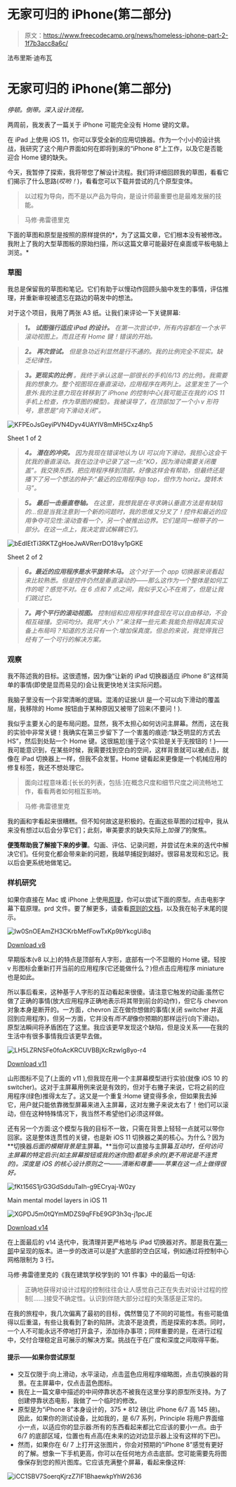 # 无家可归的 iPhone(第二部分)

> 原文：<https://www.freecodecamp.org/news/homeless-iphone-part-2-1f7b3acc8a6c/>

法布里斯·迪布瓦

# 无家可归的 iPhone(第二部分)

*停顿。倒带。深入设计流程。*

两周前，我发表了一篇关于 iPhone 可能完全没有 Home 键的文章。

在 iPad 上使用 iOS 11，你可以享受全新的应用切换器。作为一个小小的设计挑战，我研究了这个用户界面如何在即将到来的“iPhone 8”上工作，以及它是否能迎合 Home 键的缺失。

今天，我暂停了探索，我将带您了解设计流程。我们将详细回顾我的草图，看看它们揭示了什么思路(*哎哟！*)，看看您可以下载并尝试的几个原型变体。

> 以过程为导向，而不是以产品为导向，是设计师最重要也是最难发展的技能。

> 马修·弗雷德里克

下面的草图和原型是按照的原样提供的*，为了这篇文章，它们根本没有被修改。我附上了我的大型草图板的原始扫描，所以这篇文章可能最好在桌面或平板电脑上浏览。*

### 草图

我总是保留我的草图和笔记。它们有助于以慢动作回顾头脑中发生的事情，评估推理，并重新审视被遗忘在路边的萌发中的想法。

对于这个项目，我用了两张 A3 纸。让我们来评论一下关键屏幕:

> ***1。*** ***试图强行适应 iPad 的设计。*** *在第一次尝试中，所有内容都在一个水平滚动视图上。而且还有 Home 键！错误的开始。*

> ***2。*** ***再次尝试。*** *但是急功近利显然是行不通的。我的比例完全不现实。缺乏纪律性。*

> ***3。更现实的比例*** *。我终于承认这是一部很长的手机(6/13 的比例)。我需要我的想象力。整个视图现在垂直滚动，应用程序在两列上。这里发生了一个意外:我的注意力现在转移到了 iPhone 的控制中心(我可能正在我的 iOS 11 手机上检查，作为草图的模型)。我被误导了，在顶部加了一个小 v 形符号，意思是“向下滑动关闭”。*

![KFPEoJsGeyiPVN4Dyv4UAYIV8mMH5Cxz4hp5](img/b0bef53e81aa2a6411ef1fb34de1ad25.png)

Sheet 1 of 2

> ***4。* *潜在的冲突。*** *因为我现在错误地认为 UI 可以向下滑动，我担心这会干扰我的垂直滚动。我在边注中记录了这一点:“KO，因为滑动需要关闭覆盖”。我交换东西，把应用程序移到顶部，好像这样会有帮助，但最终还是播下了另一个想法的种子:“最近的应用程序@ top，但作为 horiz。旋转木马”。*

> ***5。* *最后一击垂直卷轴。*** *在这里，我想我是在寻求确认垂直方法是有缺陷的...但是当我注意到一个新的问题时，我的思维又分叉了！控件和最近的应用争夺可见性:滚动查看一个，另一个被推出边界。它们是同一根带子的一部分。在这一点上，我决定尝试解耦它们。*

![bEdIEtTi3RKTZgHoeJwAVRerrDO18vy1pGKE](img/b4036d658fc1b6430c3a12670b3a1293.png)

Sheet 2 of 2

> ***6。最近的应用程序是水平旋转木马。*** *这个对于一个 app 切换器来说看起来比较熟悉。但是控件仍然是垂直滚动的——那么这作为一个整体是如何工作的呢？感觉不对。在 6 点和 7 点之间，我似乎又心不在焉了，但是让我们跳过它。*

> ***7。两个平行的滚动视图。*** *控制组和应用程序转盘现在可以自由移动，不会相互碰撞。空间均分。我用“大小？”来注释一些元素:我能负担得起真实设备上布局吗？知道的方法只有一个:增加保真度。但总的来说，我觉得我已经有了一个可行的解决方案。*

### 观察

我不陈述我的目标。这很遗憾，因为像“让新的 iPad 切换器适应 iPhone 8”这样简单的事情(即使是显而易见的)会让我更快地关注实际问题。

我脑子里没有一个非常清晰的逻辑。混淆的证据:UI 是一个可以向下滑动的覆盖层，我移除的 Home 按钮由于某种原因又被带了回来(不要问！).

我似乎主要关心的是布局问题。显然，我不太担心如何访问主屏幕。然而，这在我的实验中非常关键！我确实在第三步留下了一个害羞的痕迹:“缺乏明显的方式去 HS”，然后到处贴一个 Home 键。这很尴尬(鉴于这个实验是关于无按钮的！)——我可能意识到，在某些时候，我需要找到空白的空间，这样背景就可以被点击，就像在 iPad 切换器上一样，但我不会发誓。Home 键看起来更像是一个机械应用的修复标签，我还不想处理它。

> 面向过程意味着:[长长的列表，包括:]在概念尺度和细节尺度之间流畅地工作，看看两者如何相互影响。

> 马修·弗雷德里克

我的画和字看起来很糟糕。但不知何故这是积极的。在画这些草图的过程中，我从来没有想过以后会分享它们；此刻，审美要求的缺失实际上*加强了*的聚焦。

**便笺帮助我了解接下来的步骤**。勾画、评估、记录问题，并尝试在未来的迭代中解决它们。任何变化都会带来新的问题，我越早捕捉到越好。很容易发现和忘记。我以后会更系统地做笔记。

### 样机研究

如果你直接在 Mac 或 iPhone 上使用[原理](http://principleformac.com/index.html)，你可以尝试下面的原型。点击电影字幕下载原理。prd 文件。要了解更多，请查看[原则的文档](http://principleformac.com/docs.html#running-on-device)，以及我在帖子末尾的提示。

![Iw0SnOEAmZH3CKrbMefFowTxKp9bYkcgUi8q](img/66ad557764daae3a0e97db9b79fb35d8.png)

[Download v8](https://www.dropbox.com/s/i8lsat5mq5w9x8i/homeless%20v8.prd?dl=1)

早期版本(v8 以上)的特点是顶部有人字形，底部有一个不显眼的 Home 键。轻按 v 形图标会重新打开当前的应用程序(它还能做什么？)但点击应用程序 miniature 也是如此。

所以事后看来，这种基于人字形的互动看起来很傻。请注意它触发的动画:虽然它做了正确的事情(放大应用程序正确地表示将其带到前台的动作)，但它与 chevron 对象本身是断开的。一方面，chevron 正在做你想做的事情(关闭 switcher 并返回到应用程序)，但另一方面，它并没有*而不是*像你预期的那样运行(向下滑动)。原型法瞬间将矛盾困在了这里。我应该更早发现这个缺陷，但是没关系——在我的生活中有很多事情我应该更早去做。

![LH5LZRNSFe0foAcKRCUVBBjXcRzwIg8yo-r4](img/7422a452dcdf5b72c7e51668f3ae642f.png)

[Download v11](https://www.dropbox.com/s/6dsveqoqusqam8g/homeless%20v11.prd?dl=1)

山形图标不见了(上面的 v11 ),但我现在用一个主屏幕模型进行实验(就像 iOS 10 的 switcher)。这对于主屏幕用例来说是有效的，但对于右撇子来说，它将之前的应用程序(绿色)推得太左了。这又是一个重复:Home 键变得多余，但如果我去掉它，用户就只能依靠微型屏幕来进入主屏幕，这对左撇子来说太右了！他们可以滚动，但在这种特殊情况下，我当然不希望他们必须这样做。

还有另一个方面:这个模型与我的目标不一致，只需在背景上轻轻一点就可以带你回家。这是整体连贯性的关键，也是新 iOS 11 切换器之美的核心。为什么？因为**切换器*后面的模糊背景是*主屏幕。**当你可以直接与主屏幕*互动时，任何访问主屏幕的特定启示(如主屏幕按钮或我的迷你图)都是多余的(更不用说是不连贯的)。深度是 iOS 的核心设计原则之一——清晰和尊重——苹果在这一点上做得很好。*

![fKt156S1jrG3GdSdduTaIh-g9ECryaj-W0zy](img/a21c01f03a539b2413dc848d017e78a8.png)

Main mental model layers in iOS 11

![XGPDJ5m0tQYmMDZS9qFFbE9GP3h3q-j1pcJE](img/f47f8653855c57ac34c73c20b7c86f7b.png)

[Download v14](https://www.dropbox.com/s/9p5zon3u8kfkjru/homeless%20v14.prd?dl=1)

在上面最后的 v14 迭代中，我清理并更严格地与 iPad 切换器对齐。那是我在[第一部](https://medium.freecodecamp.org/homeless-iphone-20c154fabbf7)中呈现的版本。进一步的改进可以是扩大底部的空白区域，例如通过将控制中心网格限制为 3 行。

马修·弗雷德里克的《我在建筑学校学到的 101 件事》中的最后一句话:

> 正确地获得对设计过程的控制往往会让人感觉自己正在失去对设计过程的控制[……]接受不确定性。认识到伴随大部分过程的失落感是正常的。

在我的旅程中，我几次偏离了最初的目标，偶然瞥见了不同的可能性。有些可能值得以后重温，有些让我看到了新的陷阱。流浪不是浪费，而是探索的本质。同时，一个人不可能永远不停地打开盒子，添加待办事项；同样重要的是，在进行过程中，交付合理稳定且可展示的解决方案。挑战在于在广度和深度之间取得平衡。

#### **提示——如果你尝试原型**

*   交互仅限于:向上滑动，水平滚动，点击蓝色应用程序缩略图，点击切换器的背景。在主屏幕中，仅点击蓝色图标。
*   我在上一篇文章中描述的中间停靠状态不被我在这里分享的原型所支持。为了创建停靠状态电影，我做了一个临时的修改。
*   原型是为“iPhone 8”本身设计的，375 * 812 磅(比 iPhone 6/7 高 145 磅)。因此，如果你的测试设备，比如我的，是 6/7 系列，Principle 将用户界面缩小一点，以适应你的显示器:所有的东西看起来都比它应该的要小一点。由于 6/7 的底部区域，位置也有点高(在未来的边对边显示器上没有这样的下巴)。
*   然而，如果你在 6/ 7 上打开这张图片，你会对预期的“iPhone 8”感觉有更好的了解。想象一下手机更高，你可以在任何地方点击底部。您可能需要先将图像保存到您的照片图库。它应该充满整个屏幕，看起来像这样:

![iCC1SBV7SoerqKjrzZ7IF1BhaewkpYhW2636](img/a4ec8f8f5997680fffedfe5c611bffcc.png)